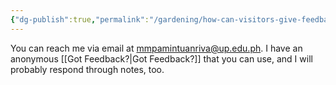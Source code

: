 ```yaml
---
{"dg-publish":true,"permalink":"/gardening/how-can-visitors-give-feedback-and-how-will-you-respond/","created":"2024-07-29T10:22:08.609+08:00","updated":"2024-08-01T08:16:16.893+08:00"}
---
```



You can reach me via email at mmpamintuanriva@up.edu.ph. I have an anonymous [[Got Feedback?\|Got Feedback?]] that you can use, and I will probably respond through notes, too.